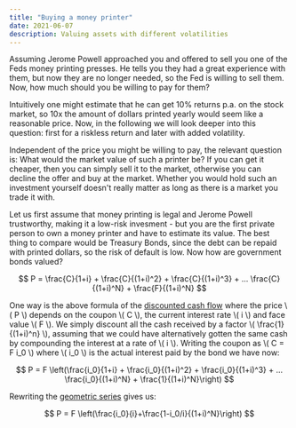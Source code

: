 ```yaml
---
title: "Buying a money printer"
date: 2021-06-07
description: Valuing assets with different volatilities
---
```


Assuming Jerome Powell approached you and offered to sell you one of the Feds money printing presses. He tells you they had a great experience with them, but now they are no longer needed, so the Fed is willing to sell them. Now, how much should you be willing to pay for them?

Intuitively one might estimate that he can get 10% returns p.a. on the stock market, so 10x the amount of dollars printed yearly would seem like a reasonable price. Now, in the following we will look deeper into this question: first for a riskless return and later with added volatility.

Independent of the price you might be willing to pay, the relevant question is: What would the market value of such a printer be? If you can get it cheaper, then you can simply sell it to the market, otherwise you can decline the offer and buy at the market. Whether you would hold such an investment yourself doesn't really matter as long as there is a market you trade it with.

Let us first assume that money printing is legal and Jerome Powell trustworthy, making it a low-risk invesment - but you are the first private person to own a money printer and have to estimate its value. The best thing to compare would be Treasury Bonds, since the debt can be repaid with printed dollars, so the risk of default is low. Now how are government bonds valued?

$$
  P = \frac{C}{1+i} + \frac{C}{(1+i)^2} + \frac{C}{(1+i)^3} + ... \frac{C}{(1+i)^N} + \frac{F}{(1+i)^N}
$$

One way is the above formula of the [discounted cash flow](https://en.wikipedia.org/wiki/Discounted_cash_flow) where the price \\( P \\) depends on the coupon \\( C \\), the current interest rate \\( i \\) and face value \\( F \\). We simply discount all the cash received by a factor \\( \frac{1}{(1+i)^n} \\), assuming that we could have alternatively gotten the same cash by compounding the interest at a rate of \\( i \\). Writing the coupon as \\( C = F i_0 \\) where \\( i_0 \\) is the actual interest paid by the bond we have now:

$$
  P = F \left(\frac{i_0}{1+i} + \frac{i_0}{(1+i)^2} + \frac{i_0}{(1+i)^3} + ... \frac{i_0}{(1+i)^N} + \frac{1}{(1+i)^N}\right)
$$

Rewriting the [geometric series](https://en.wikipedia.org/wiki/Geometric_series) gives us:

$$
  P = F \left(\frac{i_0}{i}+\frac{1-i_0/i}{(1+i)^N}\right)
$$

